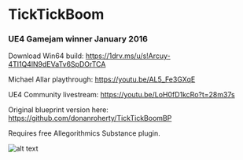 # TickTickBoom
### UE4 Gamejam winner January 2016

Download Win64 build: https://1drv.ms/u/s!Arcuy-4Tl1Q4lN9dEVaTv6SpDOrTCA

Michael Allar playthrough:
https://youtu.be/AL5_Fe3GXqE

UE4 Community livestream:
https://youtu.be/LoH0fD1kcRo?t=28m37s

Original blueprint version here:  https://github.com/donanroherty/TickTickBoomBP

Requires free Allegorithmics Substance plugin.

![alt text](https://i.imgur.com/on6yZiF.png)





